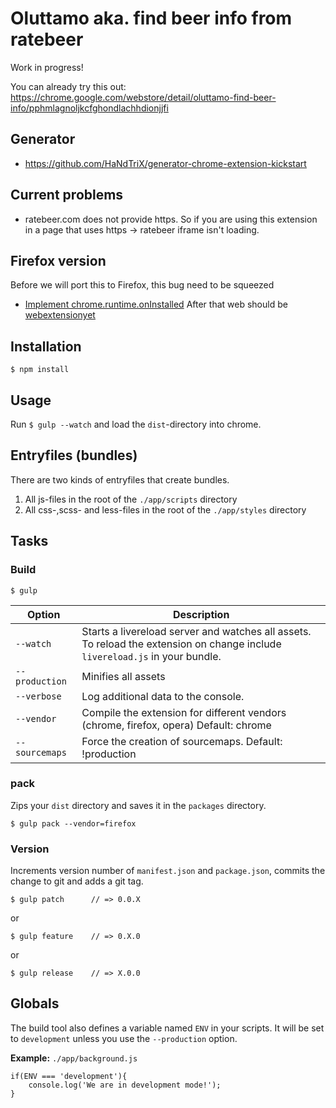 # Oluttamo aka. find beer info from ratebeer
Work in progress!

You can already try this out: https://chrome.google.com/webstore/detail/oluttamo-find-beer-info/pphmlagnoljkcfghondlachhdionjjfi

## Generator
* https://github.com/HaNdTriX/generator-chrome-extension-kickstart

## Current problems
* ratebeer.com does not provide https. So if you are using this extension in a page that uses https -> ratebeer iframe isn't  loading.

## Firefox version
Before we will port this to Firefox, this bug need to be squeezed
* [Implement chrome.runtime.onInstalled](https://bugzilla.mozilla.org/show_bug.cgi?id=1252871)
After that web should be [webextensionyet](http://www.arewewebextensionsyet.com/)

## Installation

	$ npm install

## Usage

Run `$ gulp --watch` and load the `dist`-directory into chrome.

## Entryfiles (bundles)

There are two kinds of entryfiles that create bundles.

1. All js-files in the root of the `./app/scripts` directory
2. All css-,scss- and less-files in the root of the `./app/styles` directory

## Tasks

### Build

	$ gulp


| Option         | Description                                                                                                                                           |
|----------------|-------------------------------------------------------------------------------------------------------------------------------------------------------|
| `--watch`      | Starts a livereload server and watches all assets. <br>To reload the extension on change include `livereload.js` in your bundle.                      |
| `--production` | Minifies all assets                                                                                                                                   |
| `--verbose`    | Log additional data to the console.                                                                                                                   |
| `--vendor`     | Compile the extension for different vendors (chrome, firefox, opera)  Default: chrome                                                                 |
| `--sourcemaps` | Force the creation of sourcemaps. Default: !production                                                                                                |


### pack

Zips your `dist` directory and saves it in the `packages` directory.

    $ gulp pack --vendor=firefox

### Version

Increments version number of `manifest.json` and `package.json`,
commits the change to git and adds a git tag.


    $ gulp patch      // => 0.0.X

or

    $ gulp feature    // => 0.X.0

or

    $ gulp release    // => X.0.0


## Globals

The build tool also defines a variable named `ENV` in your scripts. It will be set to `development` unless you use the `--production` option.


**Example:** `./app/background.js`

	if(ENV === 'development'){
		console.log('We are in development mode!');
	}
